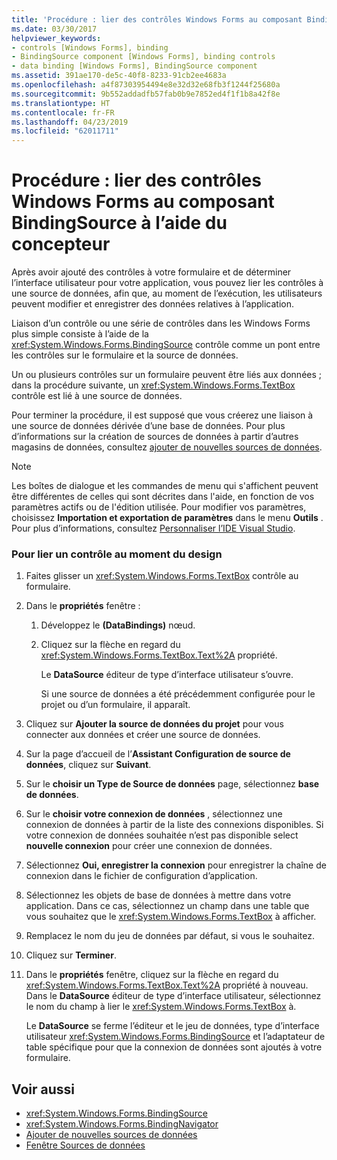 ```yaml
---
title: 'Procédure : lier des contrôles Windows Forms au composant BindingSource à l’aide du concepteur'
ms.date: 03/30/2017
helpviewer_keywords:
- controls [Windows Forms], binding
- BindingSource component [Windows Forms], binding controls
- data binding [Windows Forms], BindingSource component
ms.assetid: 391ae170-de5c-40f8-8233-91cb2ee4683a
ms.openlocfilehash: a4f87303954494e8e32d32e68fb3f1244f25680a
ms.sourcegitcommit: 9b552addadfb57fab0b9e7852ed4f1f1b8a42f8e
ms.translationtype: HT
ms.contentlocale: fr-FR
ms.lasthandoff: 04/23/2019
ms.locfileid: "62011711"
---
```

# <a name="how-to-bind-windows-forms-controls-with-the-bindingsource-component-using-the-designer"></a>Procédure : lier des contrôles Windows Forms au composant BindingSource à l’aide du concepteur
Après avoir ajouté des contrôles à votre formulaire et de déterminer l’interface utilisateur pour votre application, vous pouvez lier les contrôles à une source de données, afin que, au moment de l’exécution, les utilisateurs peuvent modifier et enregistrer des données relatives à l’application.  
  
 Liaison d’un contrôle ou une série de contrôles dans les Windows Forms plus simple consiste à l’aide de la <xref:System.Windows.Forms.BindingSource> contrôle comme un pont entre les contrôles sur le formulaire et la source de données.  
  
 Un ou plusieurs contrôles sur un formulaire peuvent être liés aux données ; dans la procédure suivante, un <xref:System.Windows.Forms.TextBox> contrôle est lié à une source de données.  
  
 Pour terminer la procédure, il est supposé que vous créerez une liaison à une source de données dérivée d’une base de données. Pour plus d’informations sur la création de sources de données à partir d’autres magasins de données, consultez [ajouter de nouvelles sources de données](/visualstudio/data-tools/add-new-data-sources).  
  
> [!NOTE]
>  Les boîtes de dialogue et les commandes de menu qui s'affichent peuvent être différentes de celles qui sont décrites dans l'aide, en fonction de vos paramètres actifs ou de l'édition utilisée. Pour modifier vos paramètres, choisissez **Importation et exportation de paramètres** dans le menu **Outils** . Pour plus d’informations, consultez [Personnaliser l’IDE Visual Studio](/visualstudio/ide/personalizing-the-visual-studio-ide).  
  
### <a name="to-bind-a-control-at-design-time"></a>Pour lier un contrôle au moment du design  
  
1. Faites glisser un <xref:System.Windows.Forms.TextBox> contrôle au formulaire.  
  
2. Dans le **propriétés** fenêtre :  
  
    1. Développez le **(DataBindings)** nœud.  
  
    2. Cliquez sur la flèche en regard du <xref:System.Windows.Forms.TextBox.Text%2A> propriété.  
  
         Le **DataSource** éditeur de type d’interface utilisateur s’ouvre.  
  
         Si une source de données a été précédemment configurée pour le projet ou d’un formulaire, il apparaît.  
  
3. Cliquez sur **Ajouter la source de données du projet** pour vous connecter aux données et créer une source de données.  
  
4. Sur la page d’accueil de l’**Assistant Configuration de source de données**, cliquez sur **Suivant**.  
  
5. Sur le **choisir un Type de Source de données** page, sélectionnez **base de données**.  
  
6. Sur le **choisir votre connexion de données** , sélectionnez une connexion de données à partir de la liste des connexions disponibles. Si votre connexion de données souhaitée n’est pas disponible select **nouvelle connexion** pour créer une connexion de données.  
  
7. Sélectionnez **Oui, enregistrer la connexion** pour enregistrer la chaîne de connexion dans le fichier de configuration d’application.  
  
8. Sélectionnez les objets de base de données à mettre dans votre application. Dans ce cas, sélectionnez un champ dans une table que vous souhaitez que le <xref:System.Windows.Forms.TextBox> à afficher.  
  
9. Remplacez le nom du jeu de données par défaut, si vous le souhaitez.  
  
10. Cliquez sur **Terminer**.  
  
11. Dans le **propriétés** fenêtre, cliquez sur la flèche en regard du <xref:System.Windows.Forms.TextBox.Text%2A> propriété à nouveau. Dans le **DataSource** éditeur de type d’interface utilisateur, sélectionnez le nom du champ à lier le <xref:System.Windows.Forms.TextBox> à.  
  
     Le **DataSource** se ferme l’éditeur et le jeu de données, type d’interface utilisateur <xref:System.Windows.Forms.BindingSource> et l’adaptateur de table spécifique pour que la connexion de données sont ajoutés à votre formulaire.  
  
## <a name="see-also"></a>Voir aussi

- <xref:System.Windows.Forms.BindingSource>
- <xref:System.Windows.Forms.BindingNavigator>
- [Ajouter de nouvelles sources de données](/visualstudio/data-tools/add-new-data-sources)
- [Fenêtre Sources de données](https://docs.microsoft.com/previous-versions/visualstudio/visual-studio-2013/6ckyxa83(v=vs.120))
